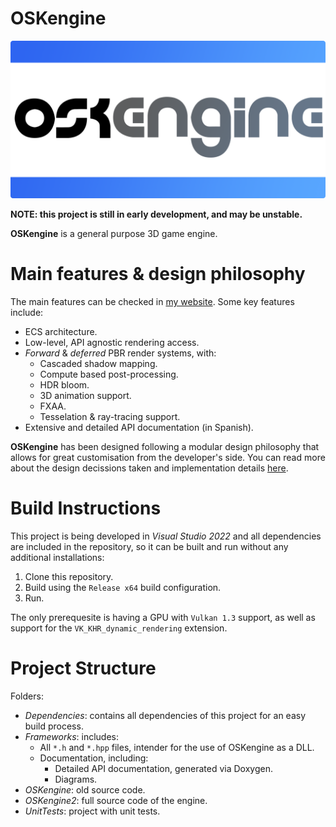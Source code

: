 # OSKengine 
![alt text](./Marca/card.png?raw=true)

**NOTE: this project is still in early development, and may be unstable.**

**OSKengine** is a general purpose 3D game engine.

# Main features & design philosophy

The main features can be checked in [my website](https://oskiyu.github.io/). Some key features include:
- ECS architecture.
- Low-level, API agnostic rendering access.
- *Forward* & *deferred* PBR render systems, with:
    - Cascaded shadow mapping.
    - Compute based post-processing.
    - HDR bloom.
    - 3D animation support.
    - FXAA.
    - Tesselation & ray-tracing support.
- Extensive and detailed API documentation (in Spanish).

**OSKengine** has been designed following a modular design philosophy that allows for great customisation from the developer's side. You can read more about the design decissions taken and implementation details [here](./philosophy.md).

# Build Instructions

This project is being developed in *Visual Studio 2022* and all dependencies are included in the repository, so it can be built and run without any additional installations:

1. Clone this repository.
2. Build using the `Release x64` build configuration.
3. Run.

The only prerequesite is having a GPU with `Vulkan 1.3` support, as well as support for the `VK_KHR_dynamic_rendering` extension.

# Project Structure

 Folders:
 - *Dependencies*: contains all dependencies of this project for an easy build process.
 - *Frameworks*: includes:
    - All `*.h` and `*.hpp` files, intender for the use of OSKengine as a DLL.
    - Documentation, including:
        - Detailed API documentation, generated via Doxygen.
        - Diagrams.
- *OSKengine*: old source code.
- *OSKengine2*: full source code of the engine.
- *UnitTests*: project with unit tests.

